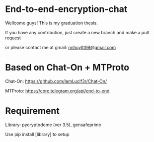 # End-to-end-encryption-chat
Wellcome guys! This is my graduation thesis.

If you have any contribution, just create a new branch and make a pull request

or please contact me at gmail: nnhuyltt99@gmail.com

Based on Chat-On + MTProto
==
Chat-On: https://github.com/IamLucif3r/Chat-On/

MTProto: https://core.telegram.org/api/end-to-end

Requirement
==
Library: pycryptodome (ver 3.5), gensafeprime

Use pip install [library] to setup

